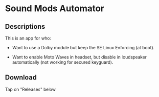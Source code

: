 # Sound Mods Automator

## Descriptions
This is an app for who:

- Want to use a Dolby module but keep the SE Linux Enforcing (at boot).

- Want to enable Moto Waves in headset, but disable in loudspeaker automatically (not working for secured keyguard).

## Download
Tap on "Releases" below
